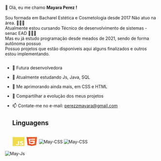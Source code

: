   🙋 Olá, eu me chamo <strong> Mayara Perez !</strong>
  <br><br>Sou formada em Bacharel Estética e Cosmetologia desde 2017
  Não atuo na área. 👩🏻‍🎓 <br>
  Atualmente estou cursando Técnico de desenvolvimento de sistemas - senac EAD 👩🏼‍💻<br>
  Mas eu já estudo programação desde meados de 2021, sendo de forma autônoma possuo <br>
  Possuo projetos que estão disponíveis aqui alguns finalizados e outros estou implementando. 
 
  ##

- 🚀 Futura desenvolvedora
- 🌱 Atualmente estudando Js, Java, SQL
- 💪 Me aprimorando ainda mais, em CSS e HTML
- 💞️ Compartilhar a evolução dos meus projetos
- 📫 Contate-me no e-mail: perezzmayara@gmail.com

  ##


  
  ##
  
  <h2>Linguagens</h2>
  <div style="display: inline_block"><br>
  <img align="center" alt="May-Js" height="30" width="40" src="https://raw.githubusercontent.com/devicons/devicon/master/icons/javascript/javascript-plain.svg">
  <img align="center" alt="May-HTML" height="30" width="40" src="https://raw.githubusercontent.com/devicons/devicon/master/icons/html5/html5-original.svg">
  <img align="center" alt="May-CSS" height="30" width="40" src="https://user-images.githubusercontent.com/88052519/176565958-b505b166-67c1-43ab-acda-64f62ab45bbd.png">
  <img align="center" alt="May-CSS" height="30" width="40" src="[https://encrypted-tbn0.gstatic.com/images q=tbn:ANd9GcRO8TqBT5LdLbbxxey9600v8Mxl6DtlmVJXDNA_LuiDNrK2o1fHDZK27qZfl9nkAFSfES4&usqp=CAU](https://i.pinimg.com/736x/85/44/da/8544dac44077c26e351801c7181a9e12--java-resolutions.jpg)">
 <img align="center" alt="May-Js" height="30" width="40" src="https://cdn.worldvectorlogo.com/logos/mysql-2.svg">
  

  
</div>
   
  <img src="C:\Users\Mayara\Desktop" width="350" alt="">
  
  ##
